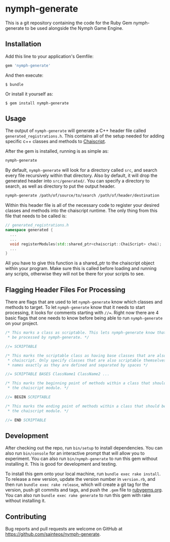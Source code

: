# nymph-generate
This is a git repository containing the code for the Ruby Gem nymph-generate to be used alongside the Nymph Game Engine.

## Installation

Add this line to your application's Gemfile:

```ruby
gem 'nymph-generate'
```

And then execute:

    $ bundle

Or install it yourself as:

    $ gem install nymph-generate

## Usage
The output of `nymph-generate` will generate a C++ header file called `generated_registrations.h`. This contains all of the setup needed for adding specific c++ classes and methods to [Chaiscript](https://github.com/ChaiScript/ChaiScript).

After the gem is installed, running is as simple as:
```bash
nymph-generate
```

By default, `nymph-generate` will look for a directory called `src`, and search every file recursively within that directory. Also by default, it will drop the generated header into `src/generated/`. You can specify a directory to search, as well as directory to put the output header.

```bash
nymph-generate /path/of/source/to/search /path/of/header/destination
```

Within this header file is all of the necessary code to register your desired classes and methods into the chaiscript runtime. The only thing from this file that needs to be called is:
```c++
// generated_registrations.h
namespace generated {
  ...
  ...
  void registerModules(std::shared_ptr<chaiscript::ChaiScript> chai);
  ...
}
```

All you have to give this function is a shared_ptr to the chaiscript object within your program. Make sure this is called before loading and running any scripts, otherwise they will not be there for your scripts to see.

## Flagging Header Files For Processing
There are flags that are used to let `nymph-generate` know which classes and methods to target. To let `nymph-generate` know that it needs to start processing, it looks for comments starting with `//=`. Right now there are 4 basic flags that one needs to know before being able to run `nymph-generate` on your project.
```c++
/* This marks a class as scriptable. This lets nymph-generate know that this class should
 * be processed by nymph-generate. */

//= SCRIPTABLE

/* This marks the scriptable class as having base classes that are also scriptable within
 * chaiscript. Only specify classes that are also scriptable themselves by listing their
 * names exactly as they are defined and separated by spaces */

//= SCRIPTABLE BASES ClassName1 ClassName2 ...

/* This marks the beginning point of methods within a class that should be exposed within
 * the chaiscript module. */

//= BEGIN SCRIPTABLE

/* This marks the ending point of methods within a class that should be exposed within
 * the chaiscript module. */

//= END SCRIPTABLE
```

## Development

After checking out the repo, run `bin/setup` to install dependencies. You can also run `bin/console` for an interactive prompt that will allow you to experiment. You can also run `bin/nymph-generate` to run this gem without installing it. This is good for development and testing.

To install this gem onto your local machine, run `bundle exec rake install`. To release a new version, update the version number in `version.rb`, and then run `bundle exec rake release`, which will create a git tag for the version, push git commits and tags, and push the `.gem` file to [rubygems.org](https://rubygems.org). You can also run `bundle exec rake generate` to run this gem with rake without installing it.

## Contributing

Bug reports and pull requests are welcome on GitHub at https://github.com/sainteos/nymph-generate.
